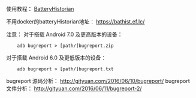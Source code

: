 使用教程：
[BatteryHistorian](https://developer.android.google.cn/studio/profile/battery-historian)

不用docker的batteryHistorian地址： https://bathist.ef.lc/

注意：
对于搭载 Android 7.0 及更高版本的设备：
```
    adb bugreport > [path/]bugreport.zip
``` 

对于搭载 Android 6.0 及更低版本的设备：
```
    adb bugreport > [path/]bugreport.txt
```

bugreport 源码分析： http://gityuan.com/2016/06/10/bugreport/
bugreport 文件分析： http://gityuan.com/2016/06/11/bugreport-2/
